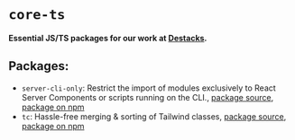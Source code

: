 # `core-ts`

**Essential JS/TS packages for our work at [Destacks](https://www.destacks.com/).**

## Packages:

- `server-cli-only`: Restrict the import of modules exclusively to React Server Components or scripts running on the CLI., [package source](https://github.com/destacks/core-ts/tree/main/packages/server-cli-only), [package on npm](https://www.npmjs.com/package/server-cli-only)
- `tc`: Hassle-free merging & sorting of Tailwind classes, [package source](https://github.com/destacks/core-ts/tree/main/packages/tc), [package on npm](https://www.npmjs.com/package/@destacks/tc)
